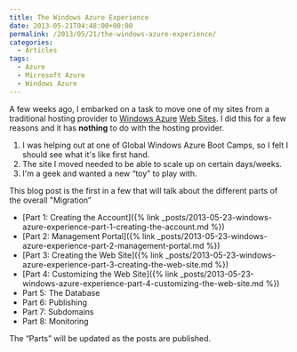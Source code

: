 ```yaml
---
title: The Windows Azure Experience
date: 2013-05-21T04:48:00+00:00
permalink: /2013/05/21/the-windows-azure-experience/
categories:
  - Articles
tags:
  - Azure
  - Microsoft Azure
  - Windows Azure
---
```

A few weeks ago, I embarked on a task to move one of my sites from a traditional hosting provider to [Windows Azure](http://www.windowsazure.com/en-us/) [Web Sites](http://www.windowsazure.com/en-us/home/scenarios/web-sites/). I did this for a few reasons and it has **nothing** to do with the hosting provider.

1. I was helping out at one of Global Windows Azure Boot Camps, so I felt I should see what it's like first hand.
2. The site I moved needed to be able to scale up on certain days/weeks.
3. I'm a geek and wanted a new “toy” to play with.

This blog post is the first in a few that will talk about the different parts of the overall "Migration”

* [Part 1: Creating the Account]({% link _posts/2013-05-23-windows-azure-experience-part-1-creating-the-account.md %})
* [Part 2: Management Portal]({% link _posts/2013-05-23-windows-azure-experience-part-2-management-portal.md %})
* [Part 3: Creating the Web Site]({% link _posts/2013-05-23-windows-azure-experience-part-3-creating-the-web-site.md %})
* [Part 4: Customizing the Web Site]({% link _posts/2013-05-23-windows-azure-experience-part-4-customizing-the-web-site.md %})
* Part 5: The Database
* Part 6: Publishing
* Part 7: Subdomains
* Part 8: Monitoring

The “Parts” will be updated as the posts are published.